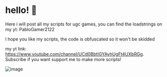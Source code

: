 # hello! 👋
Here i will post all my scripts for ugc games, you can find the loadstrings on my yt: PabloGamer2122

I hope you like my scripts, the code is obfuscated so it won't be skidded

my yt link: https://www.youtube.com/channel/UCd0BbtIGYAyhUgFt4UXbRGg. Subscribe if you want support me to make more scripts!

![image](https://github.com/AntonyGood69/Keyless/assets/155124948/09a6accf-a6cc-49ab-a292-d8f34ef49a85)

